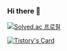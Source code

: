 ### Hi there 👋

<!--
**raminkim/raminkim** is a ✨ _special_ ✨ repository because its `README.md` (this file) appears on your GitHub profile.

Here are some ideas to get you started:

- 🔭 I’m currently working on ...
- 🌱 I’m currently learning ...
- 👯 I’m looking to collaborate on ...
- 🤔 I’m looking for help with ...
- 💬 Ask me about ...
- 📫 How to reach me: ...
- 😄 Pronouns: ...
- ⚡ Fun fact: ...
-->
[![Solved.ac 프로필](http://mazassumnida.wtf/api/v2/generate_badge?boj=wingjc9979)](https://solved.ac/wingjc9979)

[![Tistory's Card](https://github-readme-tistory-card.vercel.app/api/badge?name=ramin0119&postId=default&theme=tistory)]([https://github.com/loosie/github-readme-tistory-card](https://ramin0119.tistory.com/))
